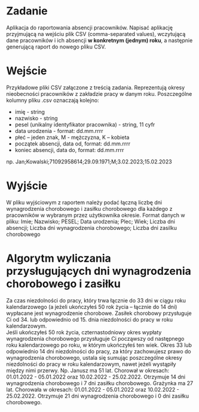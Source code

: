 # **Zadanie**
Aplikacja do raportowania absencji pracowników.
Napisać aplikację przyjmującą na wejściu plik CSV (comma-separated values), wczytującą dane pracowników i ich absencji **w konkretnym (__jednym__) roku**, a następnie generującą raport do nowego pliku CSV.
 

# **Wejście**

Przykładowe pliki CSV załączone z treścią zadania. Reprezentują okresy nieobecności pracowników z zakładzie pracy w danym roku. Poszczególne kolumny pliku .csv oznaczają kolejno:
 
- imię - string
- nazwisko - string
- pesel (unikalny identyfikator pracownika) - string, 11 cyfr
- data urodzenia - format: dd.mm.rrrr
- płeć – jeden znak, M - mężczyzna, K – kobieta 
- początek absencji, data od, format: dd.mm.rrrr
- koniec absencji, data do, format: dd.mm.rrrr
 
np.
Jan;Kowalski;71092958614;29.09.1971;M;3.02.2023;15.02.2023 
 

# **Wyjście**

W pliku wyjściowym z raportem należy podać łączną liczbę dni wynagrodzenia chorobowego i zasiłku chorobowego dla każdego z pracowników w wybranym przez użytkownika okresie.
Format danych w pliku:
Imie; Nazwisko; PESEL; Data urodzenia; Plec; Wiek; Liczba dni absencji; Liczba dni wynagrodzenia chorobowego; Liczba dni zasilku chorobowego


# **Algorytm wyliczania przysługujących dni wynagrodzenia chorobowego i zasiłku**

Za czas niezdolności do pracy, który trwa łącznie do 33 dni w ciągu roku kalendarzowego (a jeżeli ukończyłeś 50 rok życia – łącznie do 14 dni) wypłacane jest wynagrodzenie chorobowe. 
Zasiłek chorobowy przysługuje Ci od 34. lub odpowiednio od 15. dnia niezdolności do pracy w roku kalendarzowym.  
Jeśli ukończyłeś 50 rok życia, czternastodniowy okres wypłaty wynagrodzenia chorobowego przysługuje Ci począwszy od następnego roku kalendarzowego po roku, w którym ukończyłeś ten wiek. 
Okres 33 lub odpowiednio 14 dni niezdolności do pracy, za który zachowujesz prawo do wynagrodzenia chorobowego, ustala się sumując poszczególne okresy niezdolności do pracy w roku kalendarzowym, nawet jeżeli wystąpiły między nimi przerwy. 
Np.
Janusz ma 51 lat. Chorował w okresach: 01.01.2022 - 05.01.2022 oraz 10.02.2022 - 25.02.2022. Otrzymuje 14 dni wynagrodzenia chorobowego i 7 dni zasiłku chorobowego.
Grażynka ma 27 lat. Chorowała w okresach: 01.01.2022 - 05.01.2022 oraz 10.02.2022 - 25.02.2022. Otrzymuje 21 dni wynagrodzenia chorobowego i 0 dni zasiłku chorobowego.


